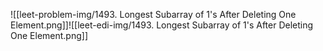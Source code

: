 ![[leet-problem-img/1493. Longest Subarray of 1's After Deleting One Element.png]]![[leet-edi-img/1493. Longest Subarray of 1's After Deleting One Element.png]]